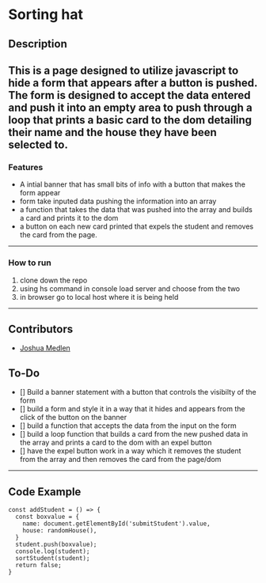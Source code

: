 # Sorting hat

## Description
This is a page designed to utilize javascript to hide a form that appears after a button is pushed. The form is designed to accept the data entered and push it into an empty area to push through a loop that prints a basic card to the dom detailing their name and the house they have been selected to.
---

### Features
* A intial banner that has small bits of info with a button that makes the form appear
* form take inputed data pushing the information into an array
* a function that takes the data that was pushed into the array and builds a card and prints it to the dom
* a button on each new card printed that expels the student and removes the card from the page.

---

### How to run
1. clone down the repo
2. using hs command in console load server and choose from the two
3. in browser go to local host where it is being held

---

## Contributors
* [Joshua Medlen](https://github.com/medlenmage)

## To-Do
- [] Build a banner statement with a button that controls the visibilty of the form
- [] build a form and style it in a way that it hides and appears from the click of the button on the banner
- [] build a function that accepts the data from the input on the form
- [] build a loop function that builds a card from the new pushed data in the array and prints a card to the dom with an expel button
- [] have the expel button work in a way which it removes the student from the array and then removes the card from the page/dom
---

## Code Example

```
const addStudent = () => {
  const boxvalue = {
    name: document.getElementById('submitStudent').value,
    house: randomHouse(),
  }
  student.push(boxvalue);
  console.log(student);
  sortStudent(student);
  return false;
}
```
